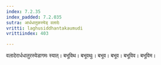 ```yaml
---
index: 7.2.35
index_padded: 7.2.035
sutra: आर्धधातुकस्येड् वलादेः
vritti: laghusiddhantakaumudi
vrittiindex: 403

---
```

वलादेरार्धधातुरस्येडागमः स्यात्। बभूविथ। बभूवथुः। बभूव। बभूव। बभूविव। बभूविम।